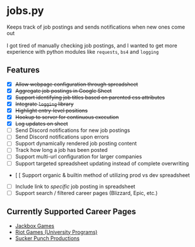 # jobs.py
Keeps track of job postings and sends notifications when new ones come out<br />
<br />
I got tired of manually checking job postings, and I wanted to get more
experience with python modules like `requests`, `bs4` and `logging`

## Features
- [x] ~~Allow webpage configuration through spreadsheet~~
- [x] ~~Aggregate job postings in Google Sheet~~
- [x] ~~Support identifying job titles based on parented css attributes~~
- [x] ~~Integrate `logging` library~~
- [x] ~~Highlight entry-level positions~~
- [x] ~~Hookup to server for continuous execution~~
- [x] ~~Log updates on sheet~~
- [ ] Send Discord notifications for new job postings
- [ ] Send Discord notifications upon errors
- [ ] Support dynamically rendered job posting content
- [ ] Track how long a job has been posted
- [ ] Support multi-url configuration for larger companies
- [ ] Support targeted spreadsheet updating instead of complete overwriting
- [ [ Support organic & builtin method of utilizing prod vs dev spreadsheet
- [ ] Include link to *specific* job posting in spreadsheet
- [ ] Support search / filtered career pages (Blizzard, Epic, etc.)

## Currently Supported Career Pages
* [Jackbox Games](https://jackbox-games.breezy.hr/)
* [Riot Games (University Programs)](https://www.riotgames.com/en/university-programs)
* [Sucker Punch Productions](https://jobs.suckerpunch.com)
